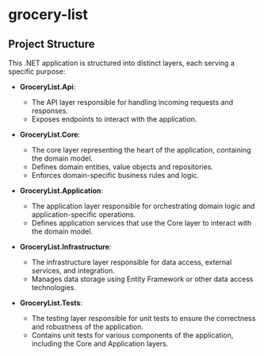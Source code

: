 # grocery-list

## Project Structure

This .NET application is structured into distinct layers, each serving a specific purpose:

- **GroceryList.Api**:
  - The API layer responsible for handling incoming requests and responses.
  - Exposes endpoints to interact with the application.

- **GroceryList.Core**:
  - The core layer representing the heart of the application, containing the domain model.
  - Defines domain entities, value objects and repositories.
  - Enforces domain-specific business rules and logic.

- **GroceryList.Application**:
  - The application layer responsible for orchestrating domain logic and application-specific operations.
  - Defines application services that use the Core layer to interact with the domain model.

- **GroceryList.Infrastructure**:
  - The infrastructure layer responsible for data access, external services, and integration.
  - Manages data storage using Entity Framework or other data access technologies.

- **GroceryList.Tests**:
  - The testing layer responsible for unit tests to ensure the correctness and robustness of the application.
  - Contains unit tests for various components of the application, including the Core and Application layers.
